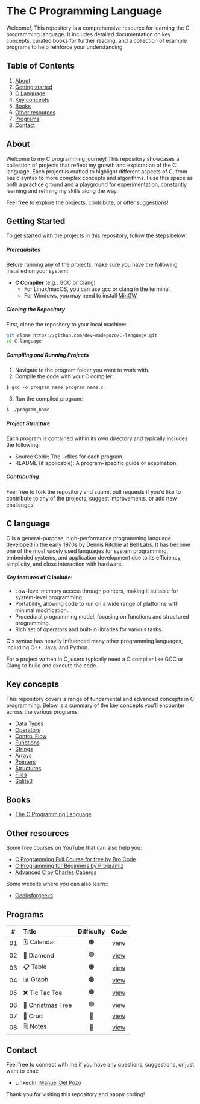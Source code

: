 # The C Programming Language

Welcome!, This repository is a comprehensive resource for learning the C programming language. It includes detailed documentation on key concepts, curated books for further reading, and a collection of example programs to help reinforce your understanding.

## Table of Contents

1. [About](#about)
2. [Getting started](#getting-started)
3. [C Language](#c-language)
4. [Key concepts](#key-concepts)
5. [Books](#Books)
6. [Other resources](#Other-resources)
7. [Programs](#programs)
8. [Contact](#contact)

## About

Welcome to my C programming journey! This repository showcases a collection of projects that reflect my growth and exploration of the C language. Each project is crafted to highlight different aspects of C, from basic syntax to more complex concepts and algorithms. I use this space as both a practice ground and a playground for experimentation, constantly learning and refining my skills along the way.

Feel free to explore the projects, contribute, or offer suggestions!

## Getting Started

To get started with the projects in this repository, follow the steps below:

##### Prerequisites
Before running any of the projects, make sure you have the following installed on your system:

- **C Compiler** (e.g., GCC or Clang)
  - For Linux/macOS, you can use gcc or clang in the terminal.
  - For Windows, you may need to install [MinGW](https://www.mingw-w64.org/)

##### Cloning the Repository
First, clone the repository to your local machine:

``` bash
git clone https://github.com/dev-madepozo/C-language.git
cd C-language
```

##### Compiling and Running Projects
1. Navigate to the program folder you want to work with.
2. Compile the code with your C compiler:

``` base
$ gcc -o program_name program_name.c
```
3. Run the compiled program:

``` bash
$ ./program_name
```

##### Project Structure
Each program is contained within its own directory and typically includes the following:

- Source Code: The `.c`files for each program.
- README (if applicable): A program-specific guide or exaplnation.

##### Contributing
Feel free to fork the repository and submit pull requests if you'd like to contribute to any of the projects, suggest improvements, or add new challenges!

## C language

C is a general-purpose, high-performance programming language developed in the early 1970s by Dennis Ritchie at Bell Labs. It has become one of the most widely used languages for system programming, embedded systems, and application development due to its efficiency, simplicity, and close interaction with hardware.

#### Key features of C include:

- Low-level memory access through pointers, making it suitable for system-level programming.
- Portability, allowing code to run on a wide range of platforms with minimal modification.
- Procedural programming model, focusing on functions and structured programming.
- Rich set of operators and built-in libraries for various tasks.

C's syntax has heavily influenced many other programming languages, including C++, Java, and Python.

For a project written in C, users typically need a C compiler like GCC or Clang to build and execute the code.

## Key concepts

This repository covers a range of fundamental and advanced concepts in C programming. Below is a summary of the key concepts you’ll encounter across the various programs:

- [Data Types](/concepts/1-data-types.md)
- [Operators](/concepts/2-operators.md)
- [Control Flow](/concepts/3-control-flow.md)
- [Functions](/concepts/4-functions.md)
- [Strings](/concepts/5-strings.md)
- [Arrays](/concepts/6-arrays.md)
- [Pointers](/concepts/7-pointers.md)
- [Structures](/concepts/8-structures.md)
- [Files](/concepts/9-files.md)
- [Sqlite3](/concepts/10-sqlite3.md)

## Books

- [The C Programming Language](./books/The.C.Programming.Language..pdf)

## Other resources

Some free courses on YouTube that can also help you:

- [C Programming Full Course for free by Bro Code](https://www.youtube.com/watch?v=87SH2Cn0s9A)
- [C Programming for Beginners by Programiz](https://www.youtube.com/playlist?list=PL98qAXLA6aftD9ZlnjpLhdQAOFI8xIB6e)
- [Advanced C by Charles Cabergs](https://www.youtube.com/playlist?list=PL71Y0EmrppR0KyZvQWj63040UEzKQU7n8)

Some website where you can also learn::

- [Geeksforgeeks](https://www.geeksforgeeks.org/c-programming-language/)

## Programs

|  #  | Title                                             | Difficulty | Code                              |
| :-: | :------------------------------------------------ | :--------: | :-------------------------------: |
| 01  | 🗓️ Calendar                                       | 🟠         |[view](/programs/01_Calendar)      |
| 02  | 🔷 Diamond                                        | 🟢         |[view](/programs/02_Diamond)       |
| 03  | 📋 Table                                          | 🟠         |[view](/programs/03_Table)         |
| 04  | 📊 Graph                                          | 🟠         |[view](/programs/04_Graph)         |
| 05  | ❌ Tic Tac Toe                                    | 🟠         |[view](/programs/05_TicTacToe)     |
| 06  | 🎄 Christmas Tree                                 | 🟢         |[view](/programs/06_ChristmasTree) |
| 07  | 📒 Crud                                           | 🔴         |[view](/programs/07_Crud)          |
| 08  | 🗒️ Notes                                          | 🔴         |[view](/programs/08_Notes)         |


## Contact

Feel free to connect with me if you have any questions, suggestions, or just want to chat:

- LinkedIn: [Manuel Del Pozo](https://www.linkedin.com/in/madepozo/)

Thank you for visiting this repository and happy coding!
